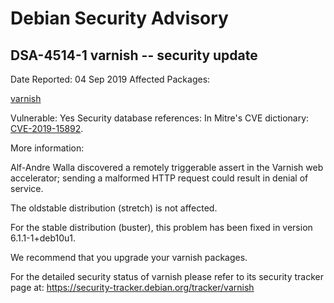 
Debian Security Advisory
========================


DSA-4514-1 varnish -- security update
-------------------------------------



Date Reported:
04 Sep 2019
Affected Packages:

[varnish](https://packages.debian.org/src:varnish)

Vulnerable:
Yes
Security database references:
In Mitre's CVE dictionary: [CVE-2019-15892](https://security-tracker.debian.org/tracker/CVE-2019-15892).  

More information:

Alf-Andre Walla discovered a remotely triggerable assert in the Varnish
web accelerator; sending a malformed HTTP request could result in denial
of service.


The oldstable distribution (stretch) is not affected.


For the stable distribution (buster), this problem has been fixed in
version 6.1.1-1+deb10u1.


We recommend that you upgrade your varnish packages.


For the detailed security status of varnish please refer to
its security tracker page at:
<https://security-tracker.debian.org/tracker/varnish>





